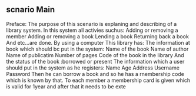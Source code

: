 ## scnario Main
Preface:
The purpose of this scenario is explaning and describing of a library system.
In this system all activies suchus:
Adding or removing a member
Adding or removing a book
Lending a book
Returning back a book
And etc…are done.
By using a computer
This library has:
The information at book which should bc put in the system:
Name of the book
Name of author
Name of publicatim
Number of pages
Code of the book in the library
And the status of the book :borrowed or present
The information which a user should put in the system as he registers:
Name
Age
Address
Username 
Password
Then he can borrow a book and so he has a rnembership code which is known by that.
To each  member a membership card is given which is valid for 1year and after that it needs to be exte
